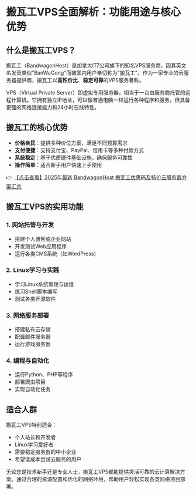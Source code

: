 # 搬瓦工VPS全面解析：功能用途与核心优势

## 什么是搬瓦工VPS？

搬瓦工（BandwagonHost）是加拿大IT7公司旗下的知名VPS服务商，因其英文名发音类似"BanWaGong"而被国内用户亲切称为"搬瓦工"。作为一家专业的云服务器提供商，搬瓦工以**高性价比**、**稳定可靠**的VPS服务著称。

VPS（Virtual Private Server）即虚拟专用服务器，相当于一台由服务商托管的远程计算机。它拥有独立IP地址，可以像普通电脑一样运行各种程序和服务，但具备更强的网络连接能力和24小时在线特性。

## 搬瓦工的核心优势

- **价格亲民**：提供多种价位方案，满足不同预算需求
- **支付便捷**：支持支付宝、PayPal、信用卡等多种付款方式
- **系统稳定**：基于优质硬件基础设施，确保服务可靠性
- **操作简单**：适合新手用户快速上手使用

👉 [【点击查看】2025年最新 BandwagonHost 搬瓦工优惠码及特价云服务器方案汇总](https://bit.ly/banwagon)

## 搬瓦工VPS的实用功能

### 1. 网站托管与开发
- 搭建个人博客或企业网站
- 开发测试Web应用程序
- 运行各类CMS系统（如WordPress）

### 2. Linux学习与实践
- 学习Linux系统管理与运维
- 练习Shell脚本编写
- 测试各类开源软件

### 3. 网络服务部署
- 搭建私有云存储
- 配置邮件服务器
- 运行游戏服务器

### 4. 编程与自动化
- 运行Python、PHP等程序
- 部署爬虫项目
- 实现自动化任务

## 适合人群
搬瓦工VPS特别适合：
- 个人站长和开发者
- Linux学习爱好者
- 需要稳定服务器的中小企业
- 希望低成本尝试云服务的用户

无论您是技术新手还是专业人士，搬瓦工VPS都能提供灵活可靠的云计算解决方案。通过合理的资源配置和优化的网络环境，帮助用户轻松实现各类网络项目部署。